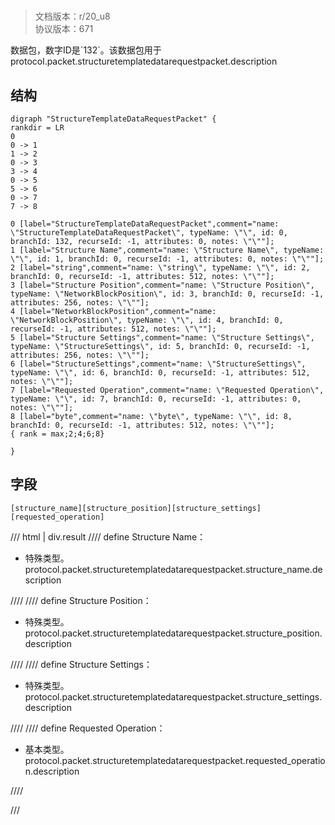 # <!-- md:samp StructureTemplateDataRequestPacket -->

> 文档版本：r/20_u8<br/>协议版本：671

<!-- md:samp StructureTemplateDataRequestPacket -->数据包，数字ID是`132`。该数据包用于protocol.packet.structuretemplatedatarequestpacket.description

## 结构

```viz
digraph "StructureTemplateDataRequestPacket" {
rankdir = LR
0
0 -> 1
1 -> 2
0 -> 3
3 -> 4
0 -> 5
5 -> 6
0 -> 7
7 -> 8

0 [label="StructureTemplateDataRequestPacket",comment="name: \"StructureTemplateDataRequestPacket\", typeName: \"\", id: 0, branchId: 132, recurseId: -1, attributes: 0, notes: \"\""];
1 [label="Structure Name",comment="name: \"Structure Name\", typeName: \"\", id: 1, branchId: 0, recurseId: -1, attributes: 0, notes: \"\""];
2 [label="string",comment="name: \"string\", typeName: \"\", id: 2, branchId: 0, recurseId: -1, attributes: 512, notes: \"\""];
3 [label="Structure Position",comment="name: \"Structure Position\", typeName: \"NetworkBlockPosition\", id: 3, branchId: 0, recurseId: -1, attributes: 256, notes: \"\""];
4 [label="NetworkBlockPosition",comment="name: \"NetworkBlockPosition\", typeName: \"\", id: 4, branchId: 0, recurseId: -1, attributes: 512, notes: \"\""];
5 [label="Structure Settings",comment="name: \"Structure Settings\", typeName: \"StructureSettings\", id: 5, branchId: 0, recurseId: -1, attributes: 256, notes: \"\""];
6 [label="StructureSettings",comment="name: \"StructureSettings\", typeName: \"\", id: 6, branchId: 0, recurseId: -1, attributes: 512, notes: \"\""];
7 [label="Requested Operation",comment="name: \"Requested Operation\", typeName: \"\", id: 7, branchId: 0, recurseId: -1, attributes: 0, notes: \"\""];
8 [label="byte",comment="name: \"byte\", typeName: \"\", id: 8, branchId: 0, recurseId: -1, attributes: 512, notes: \"\""];
{ rank = max;2;4;6;8}

}

```

## 字段

```title='StructureTemplateDataRequestPacket'
[structure_name][structure_position][structure_settings][requested_operation]
```

/// html | div.result
//// define
Structure Name：[<!-- md:samp string -->](../types/string.md)

- 特殊类型。protocol.packet.structuretemplatedatarequestpacket.structure_name.description


////
//// define
Structure Position：[<!-- md:samp NetworkBlockPosition -->](../types/networkblockposition.md)

- 特殊类型。protocol.packet.structuretemplatedatarequestpacket.structure_position.description


////
//// define
Structure Settings：[<!-- md:samp StructureSettings -->](../types/structuresettings.md)

- 特殊类型。protocol.packet.structuretemplatedatarequestpacket.structure_settings.description


////
//// define
Requested Operation：<!-- md:samp byte -->

- 基本类型。protocol.packet.structuretemplatedatarequestpacket.requested_operation.description


////

///

